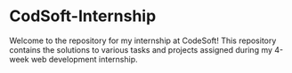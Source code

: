 # CodSoft-Internship
Welcome to the repository for my internship at CodeSoft! This repository contains the solutions to various tasks and projects assigned during my 4-week web development internship.

